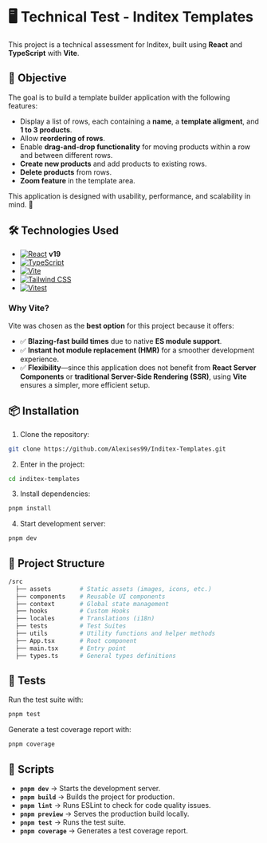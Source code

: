 # 🖥️ Technical Test - Inditex Templates

This project is a technical assessment for Inditex, built using **React** and **TypeScript** with **Vite**.

## 🎯 Objective

The goal is to build a template builder application with the following features:

- Display a list of rows, each containing a **name**, a **template aligment**, and **1 to 3 products**.
- Allow **reordering of rows**.
- Enable **drag-and-drop functionality** for moving products within a row and between different rows.
- **Create new products** and add products to existing rows.
- **Delete products** from rows.
- **Zoom feature** in the template area.

This application is designed with usability, performance, and scalability in mind. 🚀

## 🛠️ Technologies Used

- [![React](https://img.shields.io/badge/React-20232A?style=for-the-badge&logo=react&logoColor=61DAFB)](https://reactjs.org/) **v19**
- [![TypeScript](https://img.shields.io/badge/TypeScript-3178C6?style=for-the-badge&logo=typescript&logoColor=white)](https://www.typescriptlang.org/)
- [![Vite](https://img.shields.io/badge/Vite-646CFF?style=for-the-badge&logo=vite&logoColor=white)](https://vitejs.dev/)
- [![Tailwind CSS](https://img.shields.io/badge/TailwindCSS-38B2AC?style=for-the-badge&logo=tailwindcss&logoColor=white)](https://tailwindcss.com/)
- [![Vitest](https://img.shields.io/badge/Vitest-6E9F18?style=for-the-badge&logo=vitest&logoColor=white)](https://vitest.dev/)

### Why Vite?

Vite was chosen as the **best option** for this project because it offers:

- ✅ **Blazing-fast build times** due to native **ES module support**.
- ✅ **Instant hot module replacement (HMR)** for a smoother development experience.
- ✅ **Flexibility**—since this application does not benefit from **React Server Components** or **traditional Server-Side Rendering (SSR)**, using **Vite** ensures a simpler, more efficient setup.

## 📦 Installation

1. Clone the repository:

```sh
git clone https://github.com/Alexises99/Inditex-Templates.git
```

2. Enter in the project:

```sh
cd inditex-templates
```

3. Install dependencies:

```sh
pnpm install
```

4. Start development server:

```sh
pnpm dev
```

## 📂 Project Structure

```bash
/src
  ├── assets        # Static assets (images, icons, etc.)
  ├── components    # Reusable UI components
  ├── context       # Global state management
  ├── hooks         # Custom Hooks
  ├── locales       # Translations (i18n)
  ├── tests         # Test Suites
  ├── utils         # Utility functions and helper methods
  ├── App.tsx       # Root component
  ├── main.tsx      # Entry point
  ├── types.ts      # General types definitions
```

## 🧪 Tests

Run the test suite with:

```sh
pnpm test
```

Generate a test coverage report with:

```sh
pnpm coverage
```

## 📜 Scripts

- **`pnpm dev`** → Starts the development server.
- **`pnpm build`** → Builds the project for production.
- **`pnpm lint`** → Runs ESLint to check for code quality issues.
- **`pnpm preview`** → Serves the production build locally.
- **`pnpm test`** → Runs the test suite.
- **`pnpm coverage`** → Generates a test coverage report.

